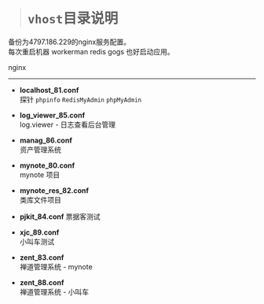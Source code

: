 > # `vhost`目录说明 
备份为4797.186.229的nginx服务配置。  
每次重启机器 workerman redis gogs 也好启动应用。  

nginx

------------

- **localhost_81.conf**   
探针 `phpinfo` `RedisMyAdmin` `phpMyAdmin` 

- **log_viewer_85.conf**  
log.viewer - 日志查看后台管理

- **manag_86.conf**  
资产管理系统

- **mynote_80.conf**  
mynote 项目

- **mynote_res_82.conf**  
类库文件项目

- **pjkit_84.conf**
票据客测试

- **xjc_89.conf**  
小叫车测试

- **zent_83.conf**  
禅道管理系统 - mynote

- **zent_88.conf**  
禅道管理系统 - 小叫车

